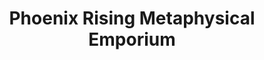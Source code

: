 ---
title: "Phoenix Rising Metaphysical Emporium"
url: /langley/phoenix-rising-metaphysical-emporium/
shop: shop
---